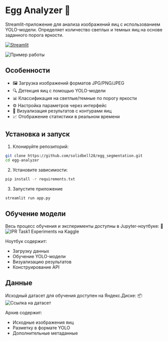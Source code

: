 # Egg Analyzer 🥚  

Streamlit-приложение для анализа изображений яиц с использованием YOLO-модели. Определяет количество светлых и темных яиц на основе заданного порога яркости.  

[![Streamlit](https://static.streamlit.io/badges/streamlit_badge_black_white.svg)](https://your-app-url.streamlit.app/)  

![Пример работы](screenshots/demo.gif)  

## Особенности  

- 🖼️ Загрузка изображений форматов JPG/PNG/JPEG  
- 🔍 Детекция яиц с помощью YOLO-модели  
- 📊 Классификация на светлые/темные по порогу яркости  
- ⚙️ Настройка параметров через интерфейс  
- 📍 Визуализация результатов с контурами яиц
- 📈 Отображение статистики в реальном времени  

## Установка и запуск  

1. Клонируйте репозиторий:
```bash 
git clone https://github.com/solidbell28/egg_segmentation.git 
cd egg-analyzer
```
2. Установите зависимости:
```bash
pip install -r requirements.txt
```
3. Запустите приложение
```bash
streamlit run app.py  
```

## Обучение модели
Весь процесс обучения и эксперименты доступны в Jupyter-ноутбуке:
🔬 ![IPR Task1 Experiments на Kaggle](https://www.kaggle.com/code/kinging/ipr-task1-experiments)

Ноутбук содержит:
- Загрузку данных
- Обучение YOLO-модели
- Визуализацию результатов
- Конструирование API

## Данные
Исходный датасет для обучения доступен на Яндекс.Диске:
📦 ![Ссылка на датасет](https://disk.yandex.ru/client/disk/IPR/Task_1)

Архив содержит:
- Исходные изображения яиц
- Разметку в формате YOLO
- Дополнительные метаданные
